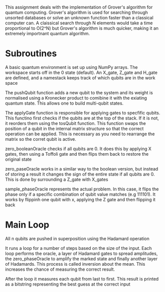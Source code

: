 This assignment deals with the implementation of Grover's algorithm for quantum computing. Grover's algorithm is used for searching through unsorted databases or solve an unknown function faster than a classical computer can. A claissical search through N elements would take a time proportional to O(2^N) but Grover's algorithm is much quicker, making it an extremely importnant quantum algorithm.

# Subroutines

A basic quantum environment is set up using NumPy arrays. The workspace starts off in the 0 state (default). An X_gate, Z_gate and H_gate are defined, and a namestack keeps track of which qubits are in the work space

The pushQubit function adds a new qubit to the system and its weight is normalised using a Kronecker product to comibine it with the exiating quantum state. This allows one to build multi-qubit states.

The applyGate function is responsible for applying gates to specfific qubits. This functino first checks if the qubits are at the top of the stack. If it is not, it reorders them using the tosQubit function. This function swaps the position of a qubit in the internal matrix structure so that the correct operation can be applied. This is necessary as you need to rearrange the matrix so the corret qubit is active.

zero_booleanOracle checks if all qubits are 0. It does this by applying X gates, then using a Toffoli gate and then flips them back to restore the original state

zero_paseOracle works in a similar way to the boolean version, but instead of storing a result it changes the sign of the entire state if all qubits are 0. This is done by surrounding a Z_gate with X_gates 

sample_phaseOracle represents the actual problem. In this case, it flips the phase only if a specific combination of qubit value matches (e.g 111101). It works by flippinh one qubit with x, applying the Z gate and then flipping it back

# Main Loop

All n qubits are pushed in superposition using the Hadamard operation 

It runs a loop for a number of steps based on the size of the input. Each loop performs the oracle, a layer of Hadamard gates to spread amplitudes, the zero_phaseOracle to amplify the marked state and finally another layer of Hadamards. This process is called inversion about the mean. This increases the chance of measuring the correct result.

After the loop it measures each qubit from last to first. This result is printed as a bitstring representing the best guess at the correct input

